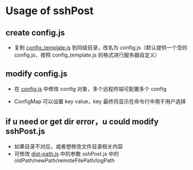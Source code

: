 # Usage of sshPost

## create config.js

- 复制 [config_template.js](./config_template.js) 到同级目录，改名为 config.js（默认提供一个空的 config.js，按照 config_template.js 的格式进行服务器自定义）

## modify config.js

- 在 [config.js](./config.js) 中修改 config 对象，多个远程终端可配置多个 config

- ConfigMap 可以设置 key value，key 最终将显示在命令行中用于用户选择

## if u need or get dir error，u could modify sshPost.js

- 如果目录不对应，或者想修改文件目录相关内容
- 可修改 [dist-path.js](./dist-path.js)
  中的参数 sshPost.js 中的 oldPath/newPath/remoteFilePath/logPath
